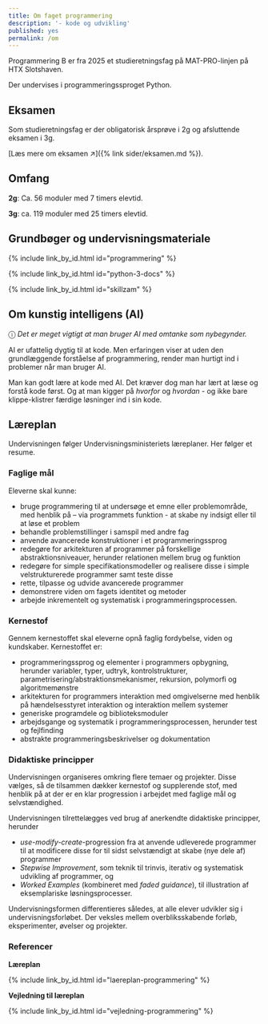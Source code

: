 ```yaml
---
title: Om faget programmering
description: '- kode og udvikling'
published: yes
permalink: /om
---
```

Programmering B er fra 2025 et studieretningsfag på MAT-PRO-linjen på HTX Slotshaven.

Der undervises i programmeringssproget Python.

## Eksamen

Som studieretningsfag er der obligatorisk årsprøve i 2g og afsluttende eksamen i 3g.

[Læs mere om eksamen ↗️]({% link sider/eksamen.md %}).

## Omfang

**2g**: Ca. 56 moduler med 7 timers elevtid.

**3g**: ca. 119 moduler med 25 timers elevtid.

## Grundbøger og undervisningsmateriale

{% include link_by_id.html id="programmering" %}

{% include link_by_id.html id="python-3-docs" %}

{% include link_by_id.html id="skillzam" %}

## Om kunstig intelligens (AI)

&#x24D8; _Det er meget vigtigt at man bruger AI med omtanke som nybegynder._

AI er ufattelig dygtig til at kode. Men erfaringen viser at uden den grundlæggende forståelse af programmering, render man hurtigt ind i problemer når man bruger AI.

Man kan godt lære at kode med AI. Det kræver dog man har lært at læse og forstå kode først.
Og at man kigger på _hvorfor_ og _hvordan_ - og ikke bare klippe-klistrer færdige løsninger ind i sin kode.

## Læreplan

Undervisningen følger Undervisningsministeriets læreplaner. Her følger et resume.

### Faglige mål

Eleverne skal kunne:

- bruge programmering til at undersøge et emne eller problemområde, med henblik på – via programmets funktion - at skabe
ny indsigt eller til at løse et problem
- behandle problemstillinger i samspil med andre fag
- anvende avancerede konstruktioner i et programmeringssprog
- redegøre for arkitekturen af programmer på forskellige abstraktionsniveauer, herunder relationen mellem brug og funktion
- redegøre for simple specifikationsmodeller og realisere disse i simple velstrukturerede programmer samt teste disse
- rette, tilpasse og udvide avancerede programmer
- demonstrere viden om fagets identitet og metoder
- arbejde inkrementelt og systematisk i programmeringsprocessen.

### Kernestof

Gennem kernestoffet skal eleverne opnå faglig fordybelse, viden og kundskaber.
Kernestoffet er:

- programmeringssprog og elementer i programmers opbygning, herunder variabler, typer, udtryk, kontrolstrukturer,
parametrisering/abstraktionsmekanismer, rekursion, polymorfi og algoritmemønstre
- arkitekturen for programmers interaktion med omgivelserne med henblik på hændelsesstyret interaktion og interaktion
mellem systemer
- generiske programdele og biblioteksmoduler
- arbejdsgange og systematik i programmeringsprocessen, herunder test og fejlfinding
- abstrakte programmeringsbeskrivelser og dokumentation

### Didaktiske principper

Undervisningen organiseres omkring flere temaer og projekter. Disse vælges, så de tilsammen dækker kernestof og
supplerende stof, med henblik på at der er en klar progression i arbejdet med faglige mål og selvstændighed.

Undervisningen tilrettelægges ved brug af anerkendte didaktiske principper, herunder

- _use-modify-create_-progression fra at anvende udleverede programmer til at modificere disse for til sidst selvstændigt at skabe (nye dele af) programmer
- _Stepwise Improvement_, som teknik til trinvis, iterativ og systematisk udvikling af programmer, og
- _Worked Examples_ (kombineret med _faded guidance_), til illustration af eksemplariske løsningsprocesser.

Undervisningsformen differentieres således, at alle elever udvikler sig i undervisningsforløbet. Der veksles mellem overbliksskabende forløb, eksperimenter, øvelser og projekter.

### Referencer

**Læreplan**

{% include link_by_id.html id="laereplan-programmering" %}

**Vejledning til læreplan**

{% include link_by_id.html id="vejledning-programmering" %}


